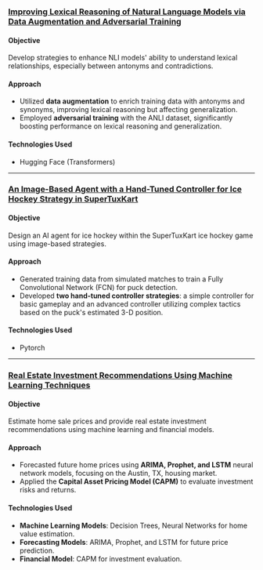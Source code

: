 ### [Improving Lexical Reasoning of Natural Language Models via Data Augmentation and Adversarial Training](https://github.com/smithla02/research-projects/blob/main/Improving%20Lexical%20Reasoning%20of%20Natural%20Language%20Models%20via%20Data%20Augmentation%20and%20Adversarial%20Training.pdf)

#### Objective
Develop strategies to enhance NLI models' ability to understand lexical relationships, especially between antonyms and contradictions.

#### Approach
- Utilized **data augmentation** to enrich training data with antonyms and synonyms, improving lexical reasoning but affecting generalization.
- Employed **adversarial training** with the ANLI dataset, significantly boosting performance on lexical reasoning and generalization.

#### Technologies Used
- Hugging Face (Transformers)

---

### [An Image-Based Agent with a Hand-Tuned Controller for Ice Hockey Strategy in SuperTuxKart](https://github.com/smithla02/research-projects/blob/main/An%20Image-Based%20Agent%20with%20a%20Hand-Tuned%20Controller%20for%20Ice%20Hockey%20Strategy%20in%20SuperTuxKart.pdf)

#### Objective
Design an AI agent for ice hockey within the SuperTuxKart ice hockey game using image-based strategies.

#### Approach
- Generated training data from simulated matches to train a Fully Convolutional Network (FCN) for puck detection.
- Developed **two hand-tuned controller strategies**: a simple controller for basic gameplay and an advanced controller utilizing complex tactics based on the puck's estimated 3-D position.

#### Technologies Used
- Pytorch

---

### [Real Estate Investment Recommendations Using Machine Learning Techniques](https://github.com/smithla02/research-projects/blob/main/Real%20Estate%20Investment%20Recommendations%20Using%20Machine%20Learning%20Techniques.pdf)

#### Objective
Estimate home sale prices and provide real estate investment recommendations using machine learning and financial models.

#### Approach
- Forecasted future home prices using **ARIMA, Prophet, and LSTM** neural network models, focusing on the Austin, TX, housing market.
- Applied the **Capital Asset Pricing Model (CAPM)** to evaluate investment risks and returns.

#### Technologies Used
- **Machine Learning Models**: Decision Trees, Neural Networks for home value estimation.
- **Forecasting Models**: ARIMA, Prophet, and LSTM for future price prediction.
- **Financial Model**: CAPM for investment evaluation.
